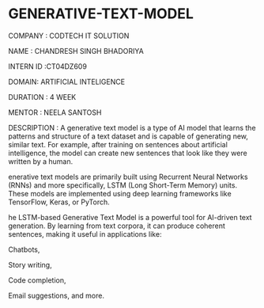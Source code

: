# GENERATIVE-TEXT-MODEL

COMPANY : CODTECH IT SOLUTION

NAME : CHANDRESH SINGH BHADORIYA

INTERN ID :CT04DZ609

DOMAIN: ARTIFICIAL INTELIGENCE

DURATION : 4 WEEK

MENTOR : NEELA SANTOSH

DESCRIPTION : A generative text model is a type of AI model that learns the patterns and structure of a text dataset and is capable of generating new, similar text. For example, after training on sentences about artificial intelligence, the model can create new sentences that look like they were written by a human.

enerative text models are primarily built using Recurrent Neural Networks (RNNs) and more specifically, LSTM (Long Short-Term Memory) units. These models are implemented using deep learning frameworks like TensorFlow, Keras, or PyTorch.

he LSTM-based Generative Text Model is a powerful tool for AI-driven text generation. By learning from text corpora, it can produce coherent sentences, making it useful in applications like:

Chatbots,

Story writing,

Code completion,

Email suggestions, and more.
